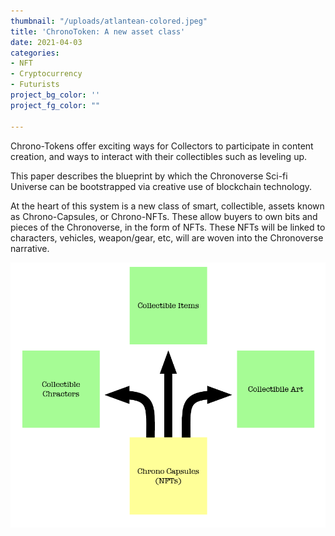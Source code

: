 ```yaml
---
thumbnail: "/uploads/atlantean-colored.jpeg"
title: 'ChronoToken: A new asset class'
date: 2021-04-03
categories:
- NFT
- Cryptocurrency
- Futurists
project_bg_color: ''
project_fg_color: ""

---
```


Chrono-Tokens offer exciting ways for Collectors to participate in content creation, and ways to interact with their collectibles such as leveling up.

This paper describes the blueprint by which the Chronoverse Sci-fi Universe can be bootstrapped via creative use of blockchain technology. 

At the heart of this system is a new class of smart, collectible, assets known as Chrono-Capsules, or Chrono-NFTs. These allow buyers to own bits and pieces of the Chronoverse, in the form of NFTs. These NFTs will be linked to characters, vehicles, weapon/gear, etc, will are woven into the Chronoverse narrative. 


![](/uploads/chronotoken-usecases.png)
